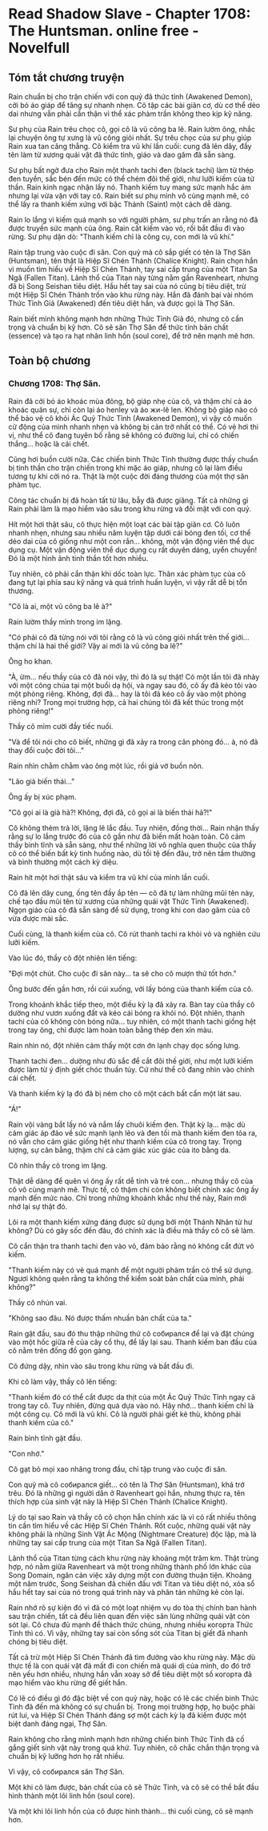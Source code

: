 # Read Shadow Slave - Chapter 1708: The Huntsman. online free - Novelfull

## Tóm tắt chương truyện

Rain chuẩn bị cho trận chiến với con quỷ đã thức tỉnh (Awakened Demon), cởi bỏ áo giáp để tăng sự nhanh nhẹn. Cô tập các bài giãn cơ, dù cơ thể dẻo dai nhưng vẫn phải cẩn thận vì thể xác phàm trần không theo kịp kỹ năng.

Sư phụ của Rain trêu chọc cô, gọi cô là vũ công ba lê. Rain lườm ông, nhắc lại chuyện ông tự xưng là vũ công giỏi nhất. Sự trêu chọc của sư phụ giúp Rain xua tan căng thẳng. Cô kiểm tra vũ khí lần cuối: cung đã lên dây, đầy tên làm từ xương quái vật đã thức tỉnh, giáo và dao găm đã sẵn sàng.

Sư phụ bất ngờ đưa cho Rain một thanh tachi đen (black tachi) làm từ thép đen tuyền, sắc bén đến mức có thể chém đôi thế giới, như lưỡi kiếm của tử thần. Rain kinh ngạc nhận lấy nó. Thanh kiếm tuy mang sức mạnh hắc ám nhưng lại vừa vặn với tay cô. Rain biết sư phụ mình vô cùng mạnh mẽ, có thể lấy ra thanh kiếm xứng với bậc Thánh (Saint) một cách dễ dàng.

Rain lo lắng vì kiếm quá mạnh so với người phàm, sư phụ trấn an rằng nó đã được truyền sức mạnh của ông. Rain cất kiếm vào vỏ, rồi bắt đầu đi vào rừng. Sư phụ dặn dò: "Thanh kiếm chỉ là công cụ, con mới là vũ khí."

Rain tập trung vào cuộc đi săn. Con quỷ mà cô sắp giết có tên là Thợ Săn (Huntsman), tên thật là Hiệp Sĩ Chén Thánh (Chalice Knight). Rain chọn hắn vì muốn tìm hiểu về Hiệp Sĩ Chén Thánh, tay sai cấp trung của một Titan Sa Ngã (Fallen Titan). Lãnh thổ của Titan này từng nằm gần Ravenheart, nhưng đã bị Song Seishan tiêu diệt. Hầu hết tay sai của nó cũng bị tiêu diệt, trừ một Hiệp Sĩ Chén Thánh trốn vào khu rừng này. Hắn đã đánh bại vài nhóm Thức Tỉnh Giả (Awakened) đến tiêu diệt hắn, và được gọi là Thợ Săn.

Rain biết mình không mạnh hơn những Thức Tỉnh Giả đó, nhưng cô cẩn trọng và chuẩn bị kỹ hơn. Cô sẽ săn Thợ Săn để thức tỉnh bản chất (essence) và tạo ra hạt nhân linh hồn (soul core), để trở nên mạnh mẽ hơn.

## Toàn bộ chương

### Chương 1708: Thợ Săn.

Rain đã cởi bỏ áo khoác mùa đông, bộ giáp nhẹ của cô, và thậm chí cả áo khoác quân sự, chỉ còn lại áo henley và áo жи-lê len. Không bộ giáp nào có thể bảo vệ cô khỏi Ác Quỷ Thức Tỉnh (Awakened Demon), vì vậy cô muốn cử động của mình nhanh nhẹn và không bị cản trở nhất có thể. Có vẻ hơi thi vị, như thể cô đang tuyên bố rằng sẽ không có đường lui, chỉ có chiến thắng... hoặc là cái chết.

Cũng hơi buồn cười nữa. Các chiến binh Thức Tỉnh thường được thấy chuẩn bị tinh thần cho trận chiến trong khi mặc áo giáp, nhưng cô lại làm điều tương tự khi cởi nó ra. Thật là một cuộc đời đáng thương của một thợ săn phàm tục.

Công tác chuẩn bị đã hoàn tất từ lâu, bẫy đã được giăng. Tất cả những gì Rain phải làm là mạo hiểm vào sâu trong khu rừng và đối mặt với con quỷ.

Hít một hơi thật sâu, cô thực hiện một loạt các bài tập giãn cơ. Cô luôn nhanh nhẹn, nhưng sau nhiều năm luyện tập dưới cái bóng đen tối, cơ thể dẻo dai của cô giống như một con rắn... không, một vận động viên thể dục dụng cụ. Một vận động viên thể dục dụng cụ rất duyên dáng, uyển chuyển! Đó là một hình ảnh tinh thần tốt hơn nhiều.

Tuy nhiên, cô phải cẩn thận khi dốc toàn lực. Thân xác phàm tục của cô đang tụt lại phía sau kỹ năng và quá trình huấn luyện, vì vậy rất dễ bị tổn thương.

"Cô là ai, một vũ công ba lê à?"

Rain lườm thầy mình trong im lặng.

"Có phải cô đã từng nói với tôi rằng cô là vũ công giỏi nhất trên thế giới... thậm chí là hai thế giới? Vậy ai mới là vũ công ba lê?"

Ông ho khan.

"À, ừm... nếu thầy của cô đã nói vậy, thì đó là sự thật! Có một lần tôi đã nhảy với một công chúa tại một buổi dạ hội, và ngay sau đó, cô ấy đã kéo tôi vào một phòng riêng. Không, đợi đã... hay là tôi đã kéo cô ấy vào một phòng riêng nhỉ? Trong mọi trường hợp, cả hai chúng tôi đã kết thúc trong một phòng riêng!"

Thầy cô mỉm cười đầy tiếc nuối.

"Và để tôi nói cho cô biết, những gì đã xảy ra trong căn phòng đó... à, nó đã thay đổi cuộc đời tôi..."

Rain nhìn chằm chằm vào ông một lúc, rồi giả vờ buồn nôn.

"Lão già biến thái..."

Ông ấy bị xúc phạm.

"Cô gọi ai là già hả?! Không, đợi đã, cô gọi ai là biến thái hả?!"

Cô không thèm trả lời, lặng lẽ lắc đầu. Tuy nhiên, đồng thời... Rain nhận thấy rằng sự lo lắng trước đó của cô gần như đã biến mất hoàn toàn. Cô cảm thấy bình tĩnh và sẵn sàng, như thể những lời vô nghĩa quen thuộc của thầy cô có thể biến bất kỳ tình huống nào, dù tồi tệ đến đâu, trở nên tầm thường và bình thường một cách kỳ diệu.

Rain hít một hơi thật sâu và kiểm tra vũ khí của mình lần cuối.

Cô đã lên dây cung, ống tên đầy ắp tên — cô đã tự làm những mũi tên này, chế tạo đầu mũi tên từ xương của những quái vật Thức Tỉnh (Awakened). Ngọn giáo của cô đã sẵn sàng để sử dụng, trong khi con dao găm của cô vừa được mài sắc.

Cuối cùng, là thanh kiếm của cô. Cô rút thanh tachi ra khỏi vỏ và nghiên cứu lưỡi kiếm.

Vào lúc đó, thầy cô đột nhiên lên tiếng:

"Đợi một chút. Cho cuộc đi săn này... ta sẽ cho cô mượn thứ tốt hơn."

Ông bước đến gần hơn, rồi cúi xuống, với lấy bóng của thanh kiếm của cô.

Trong khoảnh khắc tiếp theo, một điều kỳ lạ đã xảy ra. Bàn tay của thầy cô dường như vươn xuống đất và kéo cái bóng ra khỏi nó. Đột nhiên, thanh tachi của cô không còn bóng nữa... tuy nhiên, có một thanh tachi giống hệt trong tay ông, chỉ được làm hoàn toàn bằng thép đen xỉn màu.

Rain nhìn nó, đột nhiên cảm thấy một cơn ớn lạnh chạy dọc sống lưng.

Thanh tachi đen... dường như đủ sắc để cắt đôi thế giới, như một lưỡi kiếm được làm từ ý định giết chóc thuần túy. Cứ như thể cô đang nhìn vào chính cái chết.

Và thanh kiếm kỳ lạ đó đã bị ném cho cô một cách bất cẩn một lát sau.

"Á!"

Rain vội vàng bắt lấy nó và nắm lấy chuôi kiếm đen. Thật kỳ lạ... mặc dù cảm giác áp đảo về sức mạnh lạnh lẽo và đen tối mà thanh kiếm đen tỏa ra, nó vẫn cho cảm giác giống hệt như thanh kiếm của cô trong tay. Trọng lượng, sự cân bằng, thậm chí cả cảm giác xúc giác của ito bằng da.

Cô nhìn thầy cô trong im lặng.

Thật dễ dàng để quên vì ông ấy rất dễ tính và trẻ con... nhưng thầy cô của cô vô cùng mạnh mẽ. Thực tế, cô thậm chí còn không biết chính xác ông ấy mạnh đến mức nào. Chỉ trong những khoảnh khắc như thế này, Rain mới nhớ lại sự thật đó.

Lôi ra một thanh kiếm xứng đáng được sử dụng bởi một Thánh Nhân từ hư không? Dù có gây sốc đến đâu, đó chính xác là điều mà thầy cô cô sẽ làm.

Cô cẩn thận tra thanh tachi đen vào vỏ, đảm bảo rằng nó không cắt đứt vỏ kiếm.

"Thanh kiếm này có vẻ quá mạnh để một người phàm trần có thể sử dụng. Ngươi không quên rằng ta không thể kiểm soát bản chất của mình, phải không?"

Thầy cô nhún vai.

"Không sao đâu. Nó được thấm nhuần bản chất của ta."

Rain gật đầu, sau đó thu thập những thứ cô собирался để lại và đặt chúng vào một hốc giữa rễ của cây cổ thụ, để lấy lại sau. Thanh kiếm ban đầu của cô nằm trên đống đồ gọn gàng.

Cô đứng dậy, nhìn vào sâu trong khu rừng và bắt đầu đi.

Khi cô làm vậy, thầy cô lên tiếng:

"Thanh kiếm đó có thể cắt được da thịt của một Ác Quỷ Thức Tỉnh ngay cả trong tay cô. Tuy nhiên, đừng quá dựa vào nó. Hãy nhớ... thanh kiếm chỉ là một công cụ. Cô mới là vũ khí. Cô là người phải giết kẻ thù, không phải thanh kiếm của cô."

Rain bình tĩnh gật đầu.

"Con nhớ."

Cô gạt bỏ mọi xao nhãng trong đầu, chỉ tập trung vào cuộc đi săn.

Con quỷ mà cô собирался giết... có tên là Thợ Săn (Huntsman), khá trớ trêu. Đó là những gì người dân ở Ravenheart gọi hắn, nhưng thực ra, tên thích hợp của sinh vật này là Hiệp Sĩ Chén Thánh (Chalice Knight).

Lý do tại sao Rain và thầy cô cô chọn hắn chính xác là vì có rất nhiều thông tin cần tìm hiểu về các Hiệp Sĩ Chén Thánh. Rốt cuộc, những quái vật này không phải là những Sinh Vật Ác Mộng (Nightmare Creature) độc lập, mà là những tay sai cấp trung của một Titan Sa Ngã (Fallen Titan).

Lãnh thổ của Titan từng cách khu rừng này khoảng một trăm km. Thật trùng hợp, nó nằm giữa Ravenheart và một trong những thành phố lớn khác của Song Domain, ngăn cản việc xây dựng một con đường thuận tiện. Khoảng một năm trước, Song Seishan đã chiến đấu với Titan và tiêu diệt nó, xóa sổ hầu hết tay sai của nó trong quá trình này và phân tán những kẻ còn lại.

Rain nhớ rõ sự kiện đó vì đã có một loạt nhiệm vụ do tòa thị chính ban hành sau trận chiến, tất cả đều liên quan đến việc săn lùng những quái vật còn sót lại. Cô chưa đủ mạnh để thách thức chúng, nhưng nhiều когорта Thức Tỉnh thì có. Vì vậy, những tay sai còn sống sót của Titan bị giết đã nhanh chóng bị tiêu diệt.

Tất cả trừ một Hiệp Sĩ Chén Thánh đã tìm đường vào khu rừng này. Mặc dù thực tế là con quái vật đã mất đi con chiến mã quái dị của mình, do đó trở nên yếu hơn nhiều, nhưng hắn vẫn xoay sở để tiêu diệt một số когорта đã mạo hiểm vào khu rừng để giết hắn.

Có lẽ có điều gì đó đặc biệt về con quỷ này, hoặc có lẽ các chiến binh Thức Tỉnh đã đến mà không có sự chuẩn bị. Trong mọi trường hợp, họ buộc phải rút lui, và Hiệp Sĩ Chén Thánh đáng sợ một cách kỳ lạ đã kiếm được một biệt danh đáng ngại, Thợ Săn.

Rain không cho rằng mình mạnh hơn những chiến binh Thức Tỉnh đã cố gắng giết sinh vật này trong quá khứ. Tuy nhiên, cô chắc chắn thận trọng và chuẩn bị kỹ lưỡng hơn họ rất nhiều.

Vì vậy, cô собирался săn Thợ Săn.

Một khi cô làm được, bản chất của cô sẽ Thức Tỉnh, và cô sẽ có thể bắt đầu hình thành một lõi linh hồn (soul core).

Và một khi lõi linh hồn của cô được hình thành... thì cuối cùng, cô sẽ mạnh hơn.